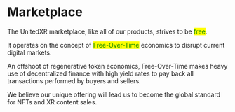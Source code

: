# Marketplace

The UnitedXR marketplace, like all of our products, strives to be <mark style="color:green;">free</mark>.

It operates on the concept of <mark style="color:green;">Free-Over-Time</mark> economics to disrupt current digital markets.&#x20;

An offshoot of regenerative token economics, Free-Over-Time makes heavy use of decentralized finance with high yield rates to pay back all transactions performed by buyers and sellers.

We believe our unique offering will lead us to become the global standard for NFTs and XR content sales.
